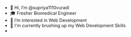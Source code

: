 - 👋 Hi, I’m @supriya1110vuradi
- 🎓 Fresher Biomedical Engineer
- 👀 I’m interested in Web Development
- 🌱 I'm currently brushing up my Web Development Skills
- 

<!---
supriya1110vuradi/supriya1110vuradi is a ✨ special ✨ repository because its `README.md` (this file) appears on your GitHub profile.
You can click the Preview link to take a look at your changes.
--->
